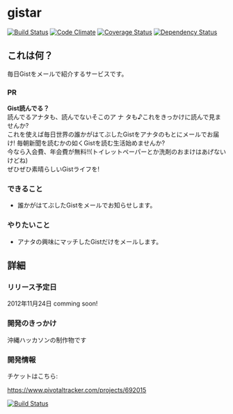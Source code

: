 # gistar

[![Build Status](https://api.travis-ci.org/sanemat/gist-mail.png?branch=master)](https://travis-ci.org/sanemat/gist-mail) [![Code Climate](https://codeclimate.com/github/sanemat/gist-mail.png)](https://codeclimate.com/github/sanemat/gist-mail) [![Coverage Status](https://coveralls.io/repos/sanemat/gist-mail/badge.png?branch=master)](https://coveralls.io/r/sanemat/gist-mail) [![Dependency Status](https://gemnasium.com/sanemat/gist-mail.png)](https://gemnasium.com/sanemat/gist-mail)

## これは何？

毎日Gistをメールで紹介するサービスです。

### PR

**Gist読んでる？**  
読んでるアナタも、読んでないそこのア ナ タも♪これをきっかけに読んで見ませんか?  
これを使えば毎日世界の誰かがはてぶしたGistをアナタのもとにメールでお届け!
毎朝新聞を読むかの如くGistを読む生活始めませんか?  
今なら入会費、年会費が無料!!(トイレットペーパーとか洗剤のおまけはあげないけどね)  
ぜひぜひ素晴らしいGistライフを!

### できること

* 誰かがはてぶしたGistをメールでお知らせします。

### やりたいこと

* アナタの興味にマッチしたGistだけをメールします。

## 詳細

### リリース予定日

2012年11月24日 comming soon!

### 開発のきっかけ

沖縄ハッカソンの制作物です

### 開発情報

チケットはこちら:

https://www.pivotaltracker.com/projects/692015

[![Build Status](https://api.travis-ci.org/sanemat/gist-mail.png?branch=master)](https://travis-ci.org/sanemat/gist-mail)
